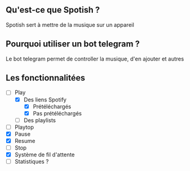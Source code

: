 ## Qu'est-ce que Spotish ?
Spotish sert à mettre de la musique sur un appareil
## Pourquoi utiliser un bot telegram ?
Le bot telegram permet de controller la musique, d'en ajouter et autres
## Les fonctionnalitées
- [ ] Play
  - [x] Des liens Spotify
    - [x] Prétéléchargés
    - [x] Pas prétéléchargés
  - [ ] Des playlists    
- [ ] Playtop
- [x] Pause
- [x] Resume
- [ ] Stop
- [x] Système de fil d'attente
- [ ] Statistiques ?
